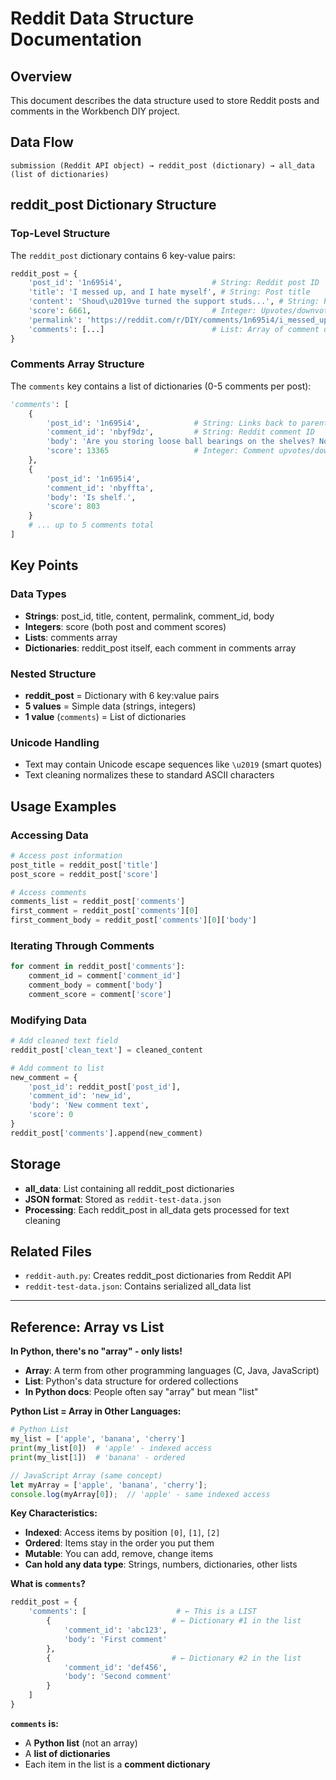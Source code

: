 # Reddit Data Structure Documentation

## Overview
This document describes the data structure used to store Reddit posts and comments in the Workbench DIY project.

## Data Flow
```
submission (Reddit API object) → reddit_post (dictionary) → all_data (list of dictionaries)
```

## reddit_post Dictionary Structure

### Top-Level Structure
The `reddit_post` dictionary contains 6 key-value pairs:

```python
reddit_post = {
    'post_id': '1n695i4',                    # String: Reddit post ID
    'title': 'I messed up, and I hate myself', # String: Post title
    'content': 'Shoud\u2019ve turned the support studs...', # String: Post body text
    'score': 6661,                           # Integer: Upvotes/downvotes
    'permalink': 'https://reddit.com/r/DIY/comments/1n695i4/i_messed_up_and_i_hate_myself/', # String: Full URL
    'comments': [...]                        # List: Array of comment dictionaries
}
```

### Comments Array Structure
The `comments` key contains a list of dictionaries (0-5 comments per post):

```python
'comments': [
    {
        'post_id': '1n695i4',            # String: Links back to parent post
        'comment_id': 'nbyf9dz',         # String: Reddit comment ID
        'body': 'Are you storing loose ball bearings on the shelves? No? Then it\u2019s good enough.', # String: Comment text
        'score': 13365                   # Integer: Comment upvotes/downvotes
    },
    {
        'post_id': '1n695i4',
        'comment_id': 'nbyffta', 
        'body': 'Is shelf.',
        'score': 803
    }
    # ... up to 5 comments total
]
```

## Key Points

### Data Types
- **Strings**: post_id, title, content, permalink, comment_id, body
- **Integers**: score (both post and comment scores)
- **Lists**: comments array
- **Dictionaries**: reddit_post itself, each comment in comments array

### Nested Structure
- **reddit_post** = Dictionary with 6 key:value pairs
- **5 values** = Simple data (strings, integers)
- **1 value** (`comments`) = List of dictionaries


### Unicode Handling
- Text may contain Unicode escape sequences like `\u2019` (smart quotes)
- Text cleaning normalizes these to standard ASCII characters

## Usage Examples

### Accessing Data
```python
# Access post information
post_title = reddit_post['title']
post_score = reddit_post['score']

# Access comments
comments_list = reddit_post['comments']
first_comment = reddit_post['comments'][0]
first_comment_body = reddit_post['comments'][0]['body']
```

### Iterating Through Comments
```python
for comment in reddit_post['comments']:
    comment_id = comment['comment_id']
    comment_body = comment['body']
    comment_score = comment['score']
```

### Modifying Data
```python
# Add cleaned text field
reddit_post['clean_text'] = cleaned_content

# Add comment to list
new_comment = {
    'post_id': reddit_post['post_id'],
    'comment_id': 'new_id',
    'body': 'New comment text',
    'score': 0
}
reddit_post['comments'].append(new_comment)
```

## Storage
- **all_data**: List containing all reddit_post dictionaries
- **JSON format**: Stored as `reddit-test-data.json`
- **Processing**: Each reddit_post in all_data gets processed for text cleaning

## Related Files
- `reddit-auth.py`: Creates reddit_post dictionaries from Reddit API
- `reddit-test-data.json`: Contains serialized all_data list

---

## Reference: Array vs List

**In Python, there's no "array" - only lists!**

- **Array**: A term from other programming languages (C, Java, JavaScript)
- **List**: Python's data structure for ordered collections
- **In Python docs**: People often say "array" but mean "list"

**Python List = Array in Other Languages:**

```python
# Python List
my_list = ['apple', 'banana', 'cherry']
print(my_list[0])  # 'apple' - indexed access
print(my_list[1])  # 'banana' - ordered
```

```javascript
// JavaScript Array (same concept)
let myArray = ['apple', 'banana', 'cherry'];
console.log(myArray[0]);  // 'apple' - same indexed access
```

**Key Characteristics:**
- **Indexed**: Access items by position `[0]`, `[1]`, `[2]`
- **Ordered**: Items stay in the order you put them
- **Mutable**: You can add, remove, change items
- **Can hold any data type**: Strings, numbers, dictionaries, other lists

**What is `comments`?**
```python
reddit_post = {
    'comments': [                    # ← This is a LIST
        {                           # ← Dictionary #1 in the list
            'comment_id': 'abc123',
            'body': 'First comment'
        },
        {                           # ← Dictionary #2 in the list  
            'comment_id': 'def456',
            'body': 'Second comment'
        }
    ]
}
```

**`comments` is:**
- A **Python list** (not an array)
- A **list of dictionaries**
- Each item in the list is a **comment dictionary**
